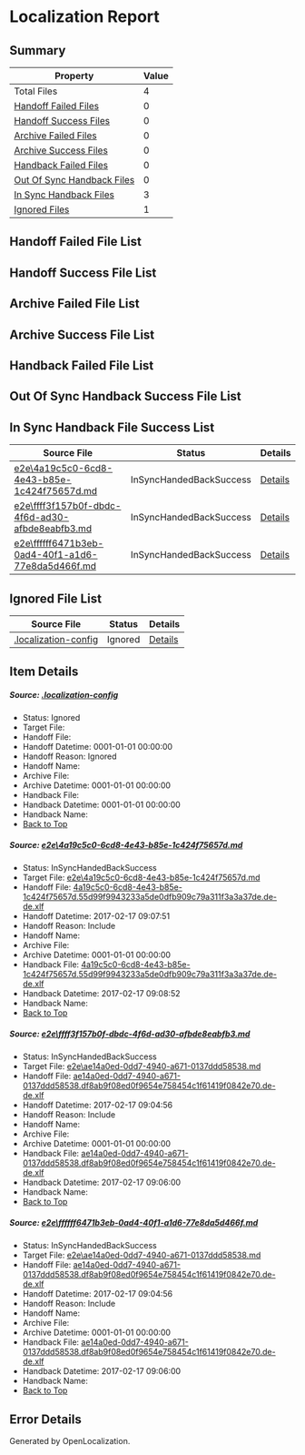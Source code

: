 # <a name='report-top'></a> Localization Report

## Summary
 Property | Value 
 -------- | ----- 
 Total Files | 4
[ Handoff Failed Files ](#handoff-failed-list)| 0
[ Handoff Success Files ](#handoff-success-list)| 0
[ Archive Failed Files ](#archive-failed-list)| 0
[ Archive Success Files ](#archive-success-list)| 0
[ Handback Failed Files ](#handback-failed-list)| 0
[ Out Of Sync Handback Files ](#outofsync-handback-success-list)| 0
[ In Sync Handback Files ](#insync-handback-success-list)| 3
[ Ignored Files ](#ignored-list)| 1

## <a name='handoff-failed-list'></a> Handoff Failed File List

## <a name='handoff-success-list'></a> Handoff Success File List

## <a name='archive-failed-list'></a> Archive Failed File List

## <a name='archive-success-list'></a> Archive Success File List

## <a name='handback-failed-list'></a> Handback Failed File List

## <a name='outofsync-handback-success-list'></a> Out Of Sync Handback Success File List

## <a name='insync-handback-success-list'></a> In Sync Handback File Success List
 Source File | Status | Details 
 ----------- | ------ | ------- 
 [e2e\4a19c5c0-6cd8-4e43-b85e-1c424f75657d.md](https://github.com/OpenLocalizationTestOrg/ol-test0/blob/556848ea044a65c170332c614b244e49a36b0d11/e2e/4a19c5c0-6cd8-4e43-b85e-1c424f75657d.md) | InSyncHandedBackSuccess | [Details](#15d53403557095c5db5f6a73dae38c02d19ea0651)
 [e2e\ffff3f157b0f-dbdc-4f6d-ad30-afbde8eabfb3.md](https://github.com/OpenLocalizationTestOrg/ol-test0/blob/2e9707f5241826835dedd06eaf74a6d31336198b/e2e/ffff3f157b0f-dbdc-4f6d-ad30-afbde8eabfb3.md) | InSyncHandedBackSuccess | [Details](#1eb4d7a1a336cb76ca269006f1bc48dbb85840252)
 [e2e\ffffff6471b3eb-0ad4-40f1-a1d6-77e8da5d466f.md](https://github.com/OpenLocalizationTestOrg/ol-test0/blob/556848ea044a65c170332c614b244e49a36b0d11/e2e/ffffff6471b3eb-0ad4-40f1-a1d6-77e8da5d466f.md) | InSyncHandedBackSuccess | [Details](#1eb4d7a1a336cb76ca269006f1bc48dbb85840253)

## <a name='ignored-list'></a> Ignored File List
 Source File | Status | Details 
 ----------- | ------ | ------- 
 [.localization-config](https://github.com/OpenLocalizationTestOrg/ol-test0/blob/556848ea044a65c170332c614b244e49a36b0d11/.localization-config) | Ignored | [Details](#cb0632cf59c1387fc1742bfb9fa3c47f87e2e5c90)

## Item Details
##### <a name='cb0632cf59c1387fc1742bfb9fa3c47f87e2e5c90'></a> Source: [.localization-config](https://github.com/OpenLocalizationTestOrg/ol-test0/blob/556848ea044a65c170332c614b244e49a36b0d11/.localization-config)
* Status: Ignored
* Target File: 
* Handoff File: 
* Handoff Datetime: 0001-01-01 00:00:00
* Handoff Reason: Ignored
* Handoff Name: 
* Archive File: 
* Archive Datetime: 0001-01-01 00:00:00
* Handback File: 
* Handback Datetime: 0001-01-01 00:00:00
* Handback Name: 
* [Back to Top](#report-top)

##### <a name='15d53403557095c5db5f6a73dae38c02d19ea0651'></a> Source: [e2e\4a19c5c0-6cd8-4e43-b85e-1c424f75657d.md](https://github.com/OpenLocalizationTestOrg/ol-test0/blob/556848ea044a65c170332c614b244e49a36b0d11/e2e/4a19c5c0-6cd8-4e43-b85e-1c424f75657d.md)
* Status: InSyncHandedBackSuccess
* Target File: [e2e\4a19c5c0-6cd8-4e43-b85e-1c424f75657d.md](https://github.com/OpenLocalizationTestOrg/ol-test4-dede/blob/993ebf44d0ba407ebd6baf9464d963885ea5c8a2/e2e/4a19c5c0-6cd8-4e43-b85e-1c424f75657d.md)
* Handoff File: [4a19c5c0-6cd8-4e43-b85e-1c424f75657d.55d99f9943233a5de0dfb909c79a311f3a3a37de.de-de.xlf](https://github.com/OpenLocalizationTestOrg/ol-test4-handoff/blob/2c6e2dbc355da63d91e5d020cc77fdfd8ad56339/ol-handoff/OpenLocalizationTestOrg/ol-test4-dede/xinjiang/ht/4a19c5c0-6cd8-4e43-b85e-1c424f75657d.55d99f9943233a5de0dfb909c79a311f3a3a37de.de-de.xlf)
* Handoff Datetime: 2017-02-17 09:07:51
* Handoff Reason: Include
* Handoff Name: 
* Archive File: 
* Archive Datetime: 0001-01-01 00:00:00
* Handback File: [4a19c5c0-6cd8-4e43-b85e-1c424f75657d.55d99f9943233a5de0dfb909c79a311f3a3a37de.de-de.xlf](https://github.com/OpenLocalizationTestOrg/ol-test4-handback/blob/648e5bbaf01803de7359482bf25d8c2569942d44/ol-handback/OpenLocalizationTestOrg/ol-test4-dede/xinjiang/ht/4a19c5c0-6cd8-4e43-b85e-1c424f75657d.55d99f9943233a5de0dfb909c79a311f3a3a37de.de-de.xlf)
* Handback Datetime: 2017-02-17 09:08:52
* Handback Name: 
* [Back to Top](#report-top)

##### <a name='1eb4d7a1a336cb76ca269006f1bc48dbb85840252'></a> Source: [e2e\ffff3f157b0f-dbdc-4f6d-ad30-afbde8eabfb3.md](https://github.com/OpenLocalizationTestOrg/ol-test0/blob/2e9707f5241826835dedd06eaf74a6d31336198b/e2e/ffff3f157b0f-dbdc-4f6d-ad30-afbde8eabfb3.md)
* Status: InSyncHandedBackSuccess
* Target File: [e2e\ae14a0ed-0dd7-4940-a671-0137ddd58538.md](https://github.com/OpenLocalizationTestOrg/ol-test4-dede/blob/b8f1625538df1ef532706ab9c94eb35e5656f4c3/e2e/ae14a0ed-0dd7-4940-a671-0137ddd58538.md)
* Handoff File: [ae14a0ed-0dd7-4940-a671-0137ddd58538.df8ab9f08ed0f9654e758454c1f61419f0842e70.de-de.xlf](https://github.com/OpenLocalizationTestOrg/ol-test4-handoff/blob/9cddb136eea66ce0b602a09003670f7a374d2139/ol-handoff/OpenLocalizationTestOrg/ol-test4-dede/xinjiang/ht/ae14a0ed-0dd7-4940-a671-0137ddd58538.df8ab9f08ed0f9654e758454c1f61419f0842e70.de-de.xlf)
* Handoff Datetime: 2017-02-17 09:04:56
* Handoff Reason: Include
* Handoff Name: 
* Archive File: 
* Archive Datetime: 0001-01-01 00:00:00
* Handback File: [ae14a0ed-0dd7-4940-a671-0137ddd58538.df8ab9f08ed0f9654e758454c1f61419f0842e70.de-de.xlf](https://github.com/OpenLocalizationTestOrg/ol-test4-handback/blob/4747c1f98e18e702724d5febf218001649e30841/ol-handback/OpenLocalizationTestOrg/ol-test4-dede/xinjiang/ht/ae14a0ed-0dd7-4940-a671-0137ddd58538.df8ab9f08ed0f9654e758454c1f61419f0842e70.de-de.xlf)
* Handback Datetime: 2017-02-17 09:06:00
* Handback Name: 
* [Back to Top](#report-top)

##### <a name='1eb4d7a1a336cb76ca269006f1bc48dbb85840253'></a> Source: [e2e\ffffff6471b3eb-0ad4-40f1-a1d6-77e8da5d466f.md](https://github.com/OpenLocalizationTestOrg/ol-test0/blob/556848ea044a65c170332c614b244e49a36b0d11/e2e/ffffff6471b3eb-0ad4-40f1-a1d6-77e8da5d466f.md)
* Status: InSyncHandedBackSuccess
* Target File: [e2e\ae14a0ed-0dd7-4940-a671-0137ddd58538.md](https://github.com/OpenLocalizationTestOrg/ol-test4-dede/blob/b8f1625538df1ef532706ab9c94eb35e5656f4c3/e2e/ae14a0ed-0dd7-4940-a671-0137ddd58538.md)
* Handoff File: [ae14a0ed-0dd7-4940-a671-0137ddd58538.df8ab9f08ed0f9654e758454c1f61419f0842e70.de-de.xlf](https://github.com/OpenLocalizationTestOrg/ol-test4-handoff/blob/9cddb136eea66ce0b602a09003670f7a374d2139/ol-handoff/OpenLocalizationTestOrg/ol-test4-dede/xinjiang/ht/ae14a0ed-0dd7-4940-a671-0137ddd58538.df8ab9f08ed0f9654e758454c1f61419f0842e70.de-de.xlf)
* Handoff Datetime: 2017-02-17 09:04:56
* Handoff Reason: Include
* Handoff Name: 
* Archive File: 
* Archive Datetime: 0001-01-01 00:00:00
* Handback File: [ae14a0ed-0dd7-4940-a671-0137ddd58538.df8ab9f08ed0f9654e758454c1f61419f0842e70.de-de.xlf](https://github.com/OpenLocalizationTestOrg/ol-test4-handback/blob/4747c1f98e18e702724d5febf218001649e30841/ol-handback/OpenLocalizationTestOrg/ol-test4-dede/xinjiang/ht/ae14a0ed-0dd7-4940-a671-0137ddd58538.df8ab9f08ed0f9654e758454c1f61419f0842e70.de-de.xlf)
* Handback Datetime: 2017-02-17 09:06:00
* Handback Name: 
* [Back to Top](#report-top)


## Error Details

Generated by OpenLocalization.
